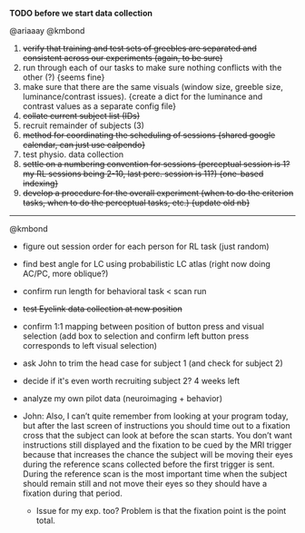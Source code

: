 **TODO before we start data collection**

@ariaaay @kmbond

1) ~~verify that training and test sets of greebles are separated and consistent across our experiments (again, to be sure)~~
2) run through each of our tasks to make sure nothing conflicts with the other (?) {seems fine}
3) make sure that there are the same visuals (window size, greeble size, luminance/contrast issues). {create a dict for the luminance and contrast values as a separate config file} 
4) ~~collate current subject list (IDs)~~
5) recruit remainder of subjects (3)
6) ~~method for coordinating the scheduling of sessions {shared google calendar, can just use calpendo}~~
7) test physio. data collection
8) ~~settle on a numbering convention for sessions (perceptual session is 1? my RL sessions being 2-10, last perc. session is 11?) {one-based indexing}~~
9) ~~develop a procedure for the overall experiment (when to do the criterion tasks, when to do the perceptual tasks, etc.) {update old nb}~~
_ _ _

@kmbond

+ figure out session order for each person for RL task (just random)
+ find best angle for LC using probabilistic LC atlas (right now doing AC/PC, more oblique?)
+ confirm run length for behavioral task < scan run
+ ~~test Eyelink data collection at new position~~
+ confirm 1:1 mapping between position of button press and visual selection (add box to selection and confirm left button press corresponds to left visual selection)
+ ask John to trim the head case for subject 1 (and check for subject 2)
+ decide if it's even worth recruiting subject 2? 4 weeks left
+ analyze my own pilot data (neuroimaging + behavior)

+ John: Also, I can’t quite remember from looking at your program today, but after the last screen of instructions you should time out to a fixation cross that the subject can look at before the scan starts. You don’t want instructions still displayed and the fixation to be cued by the MRI trigger because that increases the chance the subject will be moving their eyes during the reference scans collected before the first trigger is sent. During the reference scan is the most important time when the subject should remain still and not move their eyes so they should have a fixation during that period. 

  + Issue for my exp. too? Problem is that the fixation point is the point total. 
